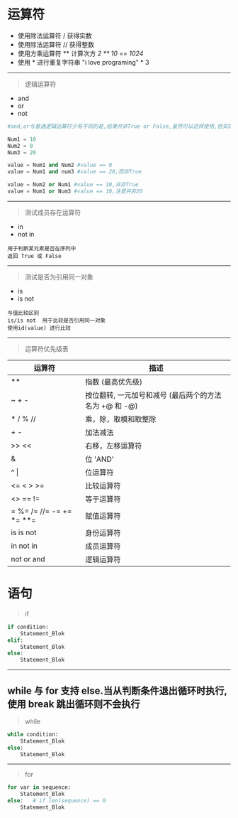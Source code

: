 # 运算符
* 使用除法运算符 / 获得实数
* 使用除法运算符 // 获得整数
* 使用方乘运算符 ** 计算次方 *2 ** 10 == 1024*
* 使用 * 进行重复字符串  "i love programing" * 3

---
> 逻辑运算符
* and 
* or
* not
```python
#and,or与普通逻辑运算符少有不同的是,结果并非True or False,虽然可以这样使用,但实际返回是用实际值代替的

Num1 = 10
Num2 = 0
Num3 = 20

value = Num1 and Num2 #value == 0
value = Num1 and num3 #value == 20,而非True

value = Num2 or Num1 #value == 10,并非True
value = Num1 or Num3 #value == 10,注意并非20

```

---
> 测试成员存在运算符
* in
* not in
```
用于判断某元素是否在序列中
返回 True 或 False
```

---
> 测试是否为引用同一对象
* is
* is not
```
与值比较区别
is/is not  用于比较是否引用同一对象
使用id(value) 进行比较
```

---
> 运算符优先级表

运算符 | 描述
---- | -----
**          |   指数 (最高优先级)
~ + -       |   按位翻转, 一元加号和减号 (最后两个的方法名为 +@ 和 -@)
\* / % //     |  乘，除，取模和取整除
\+ -          |  加法减法
\>> <<       |   右移，左移运算符
&           |   位 'AND'
^ \|         |   位运算符
<= < > >=   |   比较运算符
<> == !=    |   等于运算符
= %= /= //= -= += *= **= |赋值运算符
is is not   |   身份运算符
in not in   |   成员运算符
not or and  |   逻辑运算符

# 语句
> if
```python
if condition:
    Statement_Blok
elif:
    Statement_Blok
else:
    Statement_Blok

```

---
## while 与 for 支持 else.当从判断条件退出循环时执行,**使用 break 跳出循环则不会执行**

> while
```python
while condition:
    Statement_Blok
else:
    Statement_Blok

```

---
> for
```python
for var in sequence:
    Statement_Blok
else:   # if len(sequence) == 0
    Statement_Blok
```